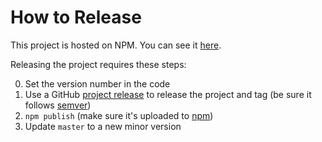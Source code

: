 # How to Release

This project is hosted on NPM.  You can see it [here][project-url].

Releasing the project requires these steps:

0. Set the version number in the code
1. Use a GitHub [project release][github-release-url] to release the project and tag (be sure it follows [semver][semantic-versioning])
2. `npm publish` (make sure it's uploaded to [npm][project-url])
3. Update `master` to a new minor version

[project-url]: https://www.npmjs.com/package/jsonrpc-dispatch
[semantic-versioning]: http://semver.org/
[github-release-url]: https://help.github.com/articles/creating-releases/
